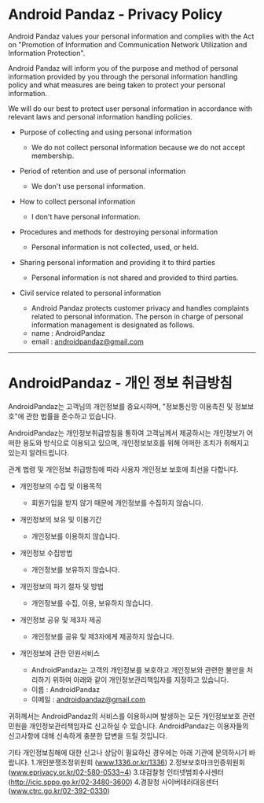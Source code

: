 # Android Pandaz - Privacy Policy

Android Pandaz values your personal information and complies with the Act on "Promotion of Information and Communication Network Utilization and Information Protection".

Android Pandaz will inform you of the purpose and method of personal information provided by you through the personal information handling policy and what measures are being taken to protect your personal information.

We will do our best to protect user personal information in accordance with relevant laws and personal information handling policies. 

- Purpose of collecting and using personal information
  - We do not collect personal information because we do not accept membership.

- Period of retention and use of personal information
  - We don't use personal information.

- How to collect personal information
  - I don't have personal information.

- Procedures and methods for destroying personal information
  - Personal information is not collected, used, or held.

- Sharing personal information and providing it to third parties
  - Personal information is not shared and provided to third parties.

- Civil service related to personal information
  - Android Pandaz protects customer privacy and handles complaints related to personal information. The person in charge of personal information management is designated as follows.
  - name : AndroidPandaz
  - email : androidpandaz@gmail.com

---

# AndroidPandaz - 개인 정보 취급방침

AndroidPandaz는 고객님의 개인정보를 중요시하며, "정보통신망 이용촉진 및 정보보호"에 관한 법률을 준수하고 있습니다.

AndroidPandaz는 개인정보취급방침을 통하여 고객님께서 제공하시는 개인정보가 어떠한 용도와 방식으로 이용되고 있으며, 개인정보보호를 위해 어떠한 조치가 취해지고 있는지 알려드립니다.

관계 법령 및 개인정보 취급방침에 따라 사용자 개인정보 보호에 최선을 다합니다. 

- 개인정보의 수집 및 이용목적
  - 회원가입을 받지 않기 때문에 개인정보를 수집하지 않습니다.

- 개인정보의 보유 및 이용기간
  - 개인정보를 이용하지 않습니다.

- 개인정보 수집방법
  - 개인정보를 보유하지 않습니다.

- 개인정보의 파기 절차 및 방법
  - 개인정보를 수집, 이용, 보유하지 않습니다.

- 개인정보 공유 및 제3자 제공
  - 개인정보를 공유 및 제3자에게 제공하지 않습니다.

- 개인정보에 관한 민원서비스
  - AndroidPandaz는 고객의 개인정보를 보호하고 개인정보와 관련한 불만을 처리하기 위하여 아래와 같이 개인정보관리책임자를 지정하고 있습니다.
  - 이름 : AndroidPandaz
  - 이메일 : androidpandaz@gmail.com
 
귀하께서는 AndroidPandaz의 서비스를 이용하시며 발생하는 모든 개인정보보호 관련 민원을 개인정보관리책임자로 신고하실 수 있습니다. AndroidPandaz는 이용자들의 신고사항에 대해 신속하게 충분한 답변을 드릴 것입니다.

기타 개인정보침해에 대한 신고나 상담이 필요하신 경우에는 아래 기관에 문의하시기 바랍니다.
1.개인분쟁조정위원회 (www.1336.or.kr/1336)
2.정보보호마크인증위원회 (www.eprivacy.or.kr/02-580-0533~4)
3.대검찰청 인터넷범죄수사센터 (http://icic.sppo.go.kr/02-3480-3600)
4.경찰청 사이버테러대응센터 (www.ctrc.go.kr/02-392-0330)
